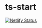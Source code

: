 # ts-start

[![Netlify Status](https://api.netlify.com/api/v1/badges/9242e0b2-2100-47fe-9641-ff2d06329ba5/deploy-status)](https://app.netlify.com/sites/winches-components/deploys)

